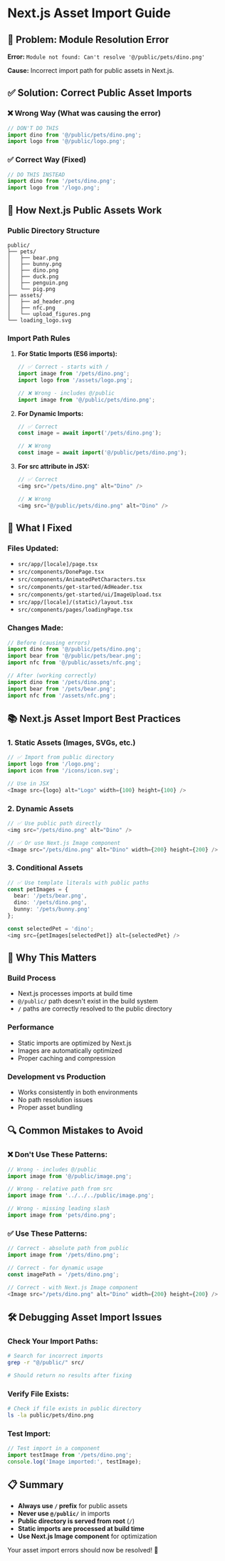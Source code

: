 # Next.js Asset Import Guide

## 🚨 Problem: Module Resolution Error

**Error:** `Module not found: Can't resolve '@/public/pets/dino.png'`

**Cause:** Incorrect import path for public assets in Next.js.

## ✅ Solution: Correct Public Asset Imports

### ❌ Wrong Way (What was causing the error)
```typescript
// DON'T DO THIS
import dino from '@/public/pets/dino.png';
import logo from '@/public/logo.png';
```

### ✅ Correct Way (Fixed)
```typescript
// DO THIS INSTEAD
import dino from '/pets/dino.png';
import logo from '/logo.png';
```

## 📁 How Next.js Public Assets Work

### Public Directory Structure
```
public/
├── pets/
│   ├── bear.png
│   ├── bunny.png
│   ├── dino.png
│   ├── duck.png
│   ├── penguin.png
│   └── pig.png
├── assets/
│   ├── ad_header.png
│   ├── nfc.png
│   └── upload_figures.png
└── loading_logo.svg
```

### Import Path Rules

1. **For Static Imports (ES6 imports):**
   ```typescript
   // ✅ Correct - starts with /
   import image from '/pets/dino.png';
   import logo from '/assets/logo.png';
   
   // ❌ Wrong - includes @/public
   import image from '@/public/pets/dino.png';
   ```

2. **For Dynamic Imports:**
   ```typescript
   // ✅ Correct
   const image = await import('/pets/dino.png');
   
   // ❌ Wrong
   const image = await import('@/public/pets/dino.png');
   ```

3. **For src attribute in JSX:**
   ```typescript
   // ✅ Correct
   <img src="/pets/dino.png" alt="Dino" />
   
   // ❌ Wrong
   <img src="@/public/pets/dino.png" alt="Dino" />
   ```

## 🔧 What I Fixed

### Files Updated:
- `src/app/[locale]/page.tsx`
- `src/components/DonePage.tsx`
- `src/components/AnimatedPetCharacters.tsx`
- `src/components/get-started/AdHeader.tsx`
- `src/components/get-started/ui/ImageUpload.tsx`
- `src/app/[locale]/(static)/layout.tsx`
- `src/components/pages/loadingPage.tsx`

### Changes Made:
```typescript
// Before (causing errors)
import dino from '@/public/pets/dino.png';
import bear from '@/public/pets/bear.png';
import nfc from '@/public/assets/nfc.png';

// After (working correctly)
import dino from '/pets/dino.png';
import bear from '/pets/bear.png';
import nfc from '/assets/nfc.png';
```

## 📚 Next.js Asset Import Best Practices

### 1. Static Assets (Images, SVGs, etc.)
```typescript
// ✅ Import from public directory
import logo from '/logo.png';
import icon from '/icons/icon.svg';

// Use in JSX
<Image src={logo} alt="Logo" width={100} height={100} />
```

### 2. Dynamic Assets
```typescript
// ✅ Use public path directly
<img src="/pets/dino.png" alt="Dino" />

// ✅ Or use Next.js Image component
<Image src="/pets/dino.png" alt="Dino" width={200} height={200} />
```

### 3. Conditional Assets
```typescript
// ✅ Use template literals with public paths
const petImages = {
  bear: '/pets/bear.png',
  dino: '/pets/dino.png',
  bunny: '/pets/bunny.png'
};

const selectedPet = 'dino';
<img src={petImages[selectedPet]} alt={selectedPet} />
```

## 🚀 Why This Matters

### Build Process
- Next.js processes imports at build time
- `@/public/` path doesn't exist in the build system
- `/` paths are correctly resolved to the public directory

### Performance
- Static imports are optimized by Next.js
- Images are automatically optimized
- Proper caching and compression

### Development vs Production
- Works consistently in both environments
- No path resolution issues
- Proper asset bundling

## 🔍 Common Mistakes to Avoid

### ❌ Don't Use These Patterns:
```typescript
// Wrong - includes @/public
import image from '@/public/image.png';

// Wrong - relative path from src
import image from '../../../public/image.png';

// Wrong - missing leading slash
import image from 'pets/dino.png';
```

### ✅ Use These Patterns:
```typescript
// Correct - absolute path from public
import image from '/pets/dino.png';

// Correct - for dynamic usage
const imagePath = '/pets/dino.png';

// Correct - with Next.js Image component
<Image src="/pets/dino.png" alt="Dino" width={200} height={200} />
```

## 🛠️ Debugging Asset Import Issues

### Check Your Import Paths:
```bash
# Search for incorrect imports
grep -r "@/public/" src/

# Should return no results after fixing
```

### Verify File Exists:
```bash
# Check if file exists in public directory
ls -la public/pets/dino.png
```

### Test Import:
```typescript
// Test import in a component
import testImage from '/pets/dino.png';
console.log('Image imported:', testImage);
```

## 📋 Summary

- **Always use `/` prefix** for public assets
- **Never use `@/public/`** in imports
- **Public directory is served from root** (`/`)
- **Static imports are processed at build time**
- **Use Next.js Image component** for optimization

Your asset import errors should now be resolved! 🎉

